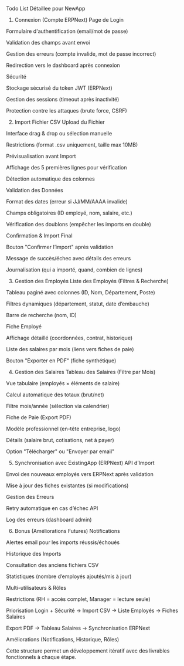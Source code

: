 Todo List Détaillee pour NewApp
1. Connexion (Compte ERPNext)
Page de Login

Formulaire d'authentification (email/mot de passe)

Validation des champs avant envoi

Gestion des erreurs (compte invalide, mot de passe incorrect)

Redirection vers le dashboard après connexion

Sécurité

Stockage sécurisé du token JWT (ERPNext)

Gestion des sessions (timeout après inactivité)

Protection contre les attaques (brute force, CSRF)

2. Import Fichier CSV
Upload du Fichier

Interface drag & drop ou sélection manuelle

Restrictions (format .csv uniquement, taille max 10MB)

Prévisualisation avant Import

Affichage des 5 premières lignes pour vérification

Détection automatique des colonnes

Validation des Données

Format des dates (erreur si JJ/MM/AAAA invalide)

Champs obligatoires (ID employé, nom, salaire, etc.)

Vérification des doublons (empêcher les imports en double)

Confirmation & Import Final

Bouton "Confirmer l’import" après validation

Message de succès/échec avec détails des erreurs

Journalisation (qui a importé, quand, combien de lignes)

3. Gestion des Employés
Liste des Employés (Filtres & Recherche)

Tableau paginé avec colonnes (ID, Nom, Département, Poste)

Filtres dynamiques (département, statut, date d’embauche)

Barre de recherche (nom, ID)

Fiche Employé

Affichage détaillé (coordonnées, contrat, historique)

Liste des salaires par mois (liens vers fiches de paie)

Bouton "Exporter en PDF" (fiche synthétique)

4. Gestion des Salaires
Tableau des Salaires (Filtre par Mois)

Vue tabulaire (employés × éléments de salaire)

Calcul automatique des totaux (brut/net)

Filtre mois/année (sélection via calendrier)

Fiche de Paie (Export PDF)

Modèle professionnel (en-tête entreprise, logo)

Détails (salaire brut, cotisations, net à payer)

Option "Télécharger" ou "Envoyer par email"

5. Synchronisation avec ExistingApp (ERPNext)
API d’Import

Envoi des nouveaux employés vers ERPNext après validation

Mise à jour des fiches existantes (si modifications)

Gestion des Erreurs

Retry automatique en cas d’échec API

Log des erreurs (dashboard admin)

6. Bonus (Améliorations Futures)
Notifications

Alertes email pour les imports réussis/échoués

Historique des Imports

Consultation des anciens fichiers CSV

Statistiques (nombre d’employés ajoutés/mis à jour)

Multi-utilisateurs & Rôles

Restrictions (RH = accès complet, Manager = lecture seule)

Priorisation
Login + Sécurité → Import CSV → Liste Employés → Fiches Salaires

Export PDF → Tableau Salaires → Synchronisation ERPNext

Améliorations (Notifications, Historique, Rôles)

Cette structure permet un développement itératif avec des livrables fonctionnels à chaque étape.